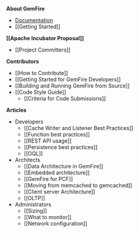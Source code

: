 **About GemFire**
* [Documentation](http://gemfire.docs.pivotal.io)
* [[Getting Started]]

**[[Apache Incubator Proposal]]**
* [[Project Committers]]

**Contributors**
* [[How to Contribute]]
* [[Getting Started for GemFire Developers]]
* [[Building and Running GemFire from Source]]
* [[Code Style Guide]]
  * [[Criteria for Code Submissions]]

**Articles**
* Developers
  * [[Cache Writer and Listener Best Practices]]
  * [[Function best practices]]
  * [[REST API usage]]
  * [[Persistence best practices]]
  * [[OQL]]
* Architects
  * [[Data Architecture in GemFire]]
  * [[Embedded architecture]]
  * [[GemFire for PCF]]
  * [[Moving from memcached to gemcached]]
  * [[Client server Architecture]]
  * [[OLTP]]
* Administrators
  * [[Sizing]]
  * [[What to monitor]]
  * [[Network configuration]]



